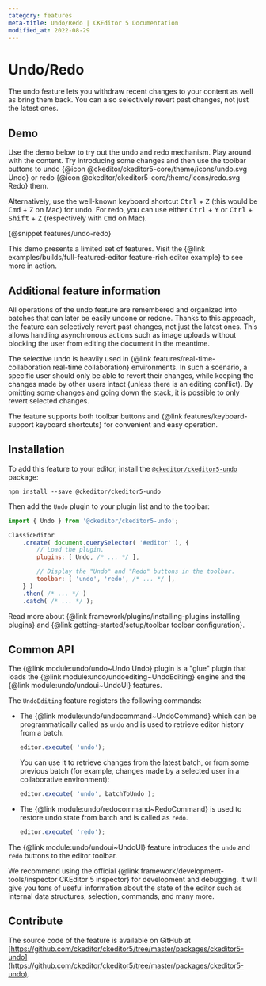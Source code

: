 ```yaml
---
category: features
meta-title: Undo/Redo | CKEditor 5 Documentation
modified_at: 2022-08-29
---
```


# Undo/Redo

The undo feature lets you withdraw recent changes to your content as well as bring them back. You can also selectively revert past changes, not just the latest ones.

## Demo

Use the demo below to try out the undo and redo mechanism. Play around with the content. Try introducing some changes and then use the toolbar buttons to undo {@icon @ckeditor/ckeditor5-core/theme/icons/undo.svg Undo} or redo {@icon @ckeditor/ckeditor5-core/theme/icons/redo.svg Redo} them.

Alternatively, use the well-known keyboard shortcut <kbd>Ctrl</kbd> + <kbd>Z</kbd> (this would be <kbd>Cmd</kbd> + <kbd>Z</kbd> on Mac) for undo. For redo, you can use either <kbd>Ctrl</kbd> + <kbd>Y</kbd> or <kbd>Ctrl</kbd> + <kbd>Shift</kbd> + <kbd>Z</kbd> (respectively with <kbd>Cmd</kbd> on Mac).

{@snippet features/undo-redo}

<info-box info>
	This demo presents a limited set of features. Visit the {@link examples/builds/full-featured-editor feature-rich editor example} to see more in action.
</info-box>

## Additional feature information

All operations of the undo feature are remembered and organized into batches that can later be easily undone or redone. Thanks to this approach, the feature can selectively revert past changes, not just the latest ones. This allows handling asynchronous actions such as image uploads without blocking the user from editing the document in the meantime.

The selective undo is heavily used in {@link features/real-time-collaboration real-time collaboration} environments. In such a scenario, a specific user should only be able to revert their changes, while keeping the changes made by other users intact (unless there is an editing conflict). By omitting some changes and going down the stack, it is possible to only revert selected changes.

The feature supports both toolbar buttons and {@link features/keyboard-support keyboard shortcuts} for convenient and easy operation.

## Installation

To add this feature to your editor, install the [`@ckeditor/ckeditor5-undo`](https://www.npmjs.com/package/@ckeditor/ckeditor5-undo) package:

```
npm install --save @ckeditor/ckeditor5-undo
```

Then add the `Undo` plugin to your plugin list and to the toolbar:

```js
import { Undo } from '@ckeditor/ckeditor5-undo';

ClassicEditor
	.create( document.querySelector( '#editor' ), {
		// Load the plugin.
		plugins: [ Undo, /* ... */ ],

		// Display the "Undo" and "Redo" buttons in the toolbar.
		toolbar: [ 'undo', 'redo', /* ... */ ],
	} )
	.then( /* ... */ )
	.catch( /* ... */ );
```

<info-box info>
	Read more about {@link framework/plugins/installing-plugins installing plugins} and {@link getting-started/setup/toolbar toolbar configuration}.
</info-box>

## Common API

The {@link module:undo/undo~Undo Undo} plugin is a "glue" plugin that loads the {@link module:undo/undoediting~UndoEditing} engine and the {@link module:undo/undoui~UndoUI} features.

The `UndoEditing` feature registers the following commands:

* The {@link module:undo/undocommand~UndoCommand} which can be programmatically called as `undo` and is used to retrieve editor history from a batch.

	```js
	editor.execute( 'undo');
	```

	You can use it to retrieve changes from the latest batch, or from some previous batch (for example, changes made by a selected user in a collaborative environment):

	```js
	editor.execute( 'undo', batchToUndo );
	```

* The {@link module:undo/redocommand~RedoCommand} is used to restore undo state from batch and is called as `redo`.

	```js
	editor.execute( 'redo');
	```


The {@link module:undo/undoui~UndoUI} feature introduces the `undo` and `redo` buttons to the editor toolbar.

<info-box>
	We recommend using the official {@link framework/development-tools/inspector CKEditor&nbsp;5 inspector} for development and debugging. It will give you tons of useful information about the state of the editor such as internal data structures, selection, commands, and many more.
</info-box>

## Contribute

The source code of the feature is available on GitHub at [https://github.com/ckeditor/ckeditor5/tree/master/packages/ckeditor5-undo](https://github.com/ckeditor/ckeditor5/tree/master/packages/ckeditor5-undo).
